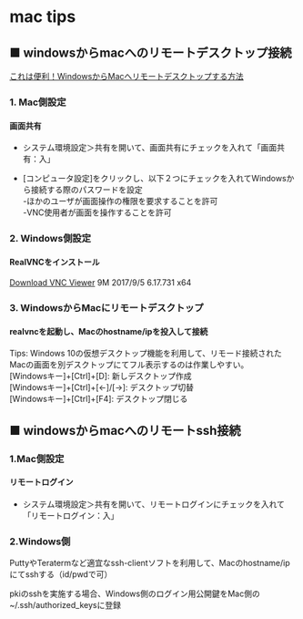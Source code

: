 mac tips
===

## ■ windowsからmacへのリモートデスクトップ接続

[これは便利！WindowsからMacへリモートデスクトップする方法](http://www.spiral-code.com/tech/from_win_to_mac_remote_desktop/)

### 1. Mac側設定
#### 画面共有
* システム環境設定＞共有を開いて、画面共有にチェックを入れて「画面共有：入」　

* [コンピュータ設定]をクリックし、以下２つにチェックを入れてWindowsから接続する際のパスワードを設定  
  -ほかのユーザが画面操作の権限を要求することを許可  
  -VNC使用者が画面を操作することを許可

### 2. Windows側設定
#### RealVNCをインストール
[Download VNC Viewer](https://www.realvnc.com/en/connect/download/viewer/) 9M  2017/9/5 6.17.731 x64

### 3. WindowsからMacにリモートデスクトップ
#### realvncを起動し、Macのhostname/ipを投入して接続

Tips:  Windows 10の仮想デスクトップ機能を利用して、リモード接続されたMacの画面を別デスクトップにてフル表示するのは作業しやすい。  
[Windowsキー]+[Ctrl]+[D]: 新しデスクトップ作成  
[Windowsキー]+[Ctrl]+[<-]/[->]: デスクトップ切替  
[Windowsキー]+[Ctrl]+[F4]: デスクトップ閉じる  

## ■ windowsからmacへのリモートssh接続

### 1.Mac側設定
#### リモートログイン
* システム環境設定＞共有を開いて、リモートログインにチェックを入れて「リモートログイン：入」

### 2.Windows側
PuttyやTeratermなど適宜なssh-clientソフトを利用して、Macのhostname/ipにてsshする（id/pwdで可）

pkiのsshを実施する場合、Windows側のログイン用公開鍵をMac側の~/.ssh/authorized_keysに登録
